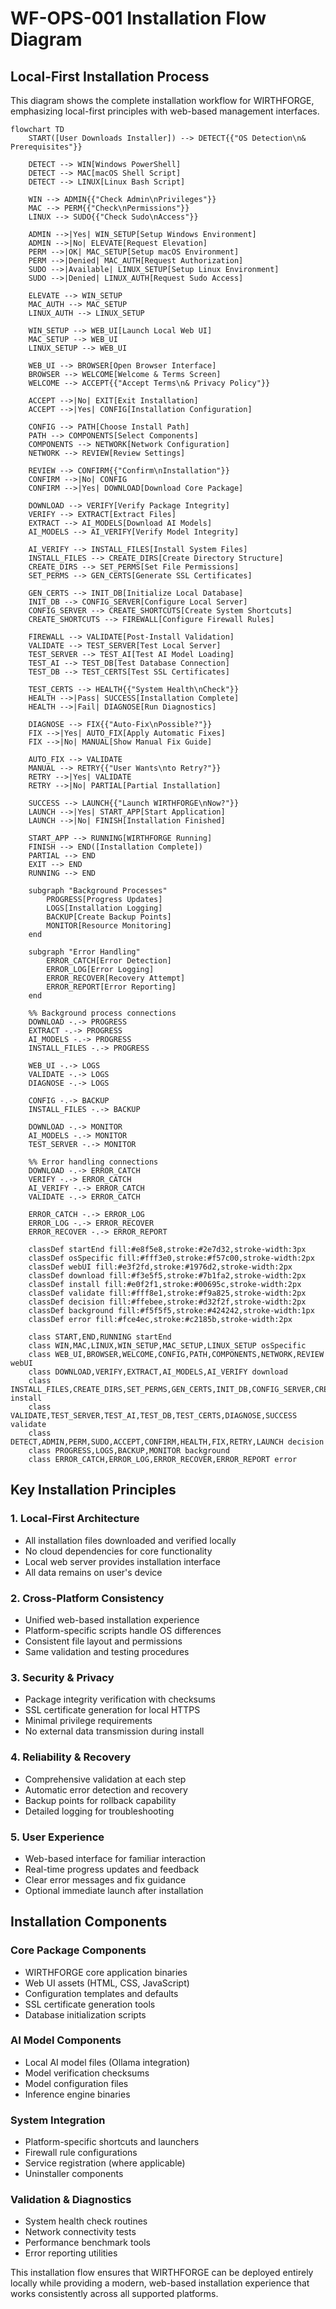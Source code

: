 # WF-OPS-001 Installation Flow Diagram

## Local-First Installation Process
This diagram shows the complete installation workflow for WIRTHFORGE, emphasizing local-first principles with web-based management interfaces.

```mermaid
flowchart TD
    START([User Downloads Installer]) --> DETECT{{"OS Detection\n& Prerequisites"}}
    
    DETECT --> WIN[Windows PowerShell]
    DETECT --> MAC[macOS Shell Script]
    DETECT --> LINUX[Linux Bash Script]
    
    WIN --> ADMIN{{"Check Admin\nPrivileges"}}
    MAC --> PERM{{"Check\nPermissions"}}
    LINUX --> SUDO{{"Check Sudo\nAccess"}}
    
    ADMIN -->|Yes| WIN_SETUP[Setup Windows Environment]
    ADMIN -->|No| ELEVATE[Request Elevation]
    PERM -->|OK| MAC_SETUP[Setup macOS Environment]
    PERM -->|Denied| MAC_AUTH[Request Authorization]
    SUDO -->|Available| LINUX_SETUP[Setup Linux Environment]
    SUDO -->|Denied| LINUX_AUTH[Request Sudo Access]
    
    ELEVATE --> WIN_SETUP
    MAC_AUTH --> MAC_SETUP
    LINUX_AUTH --> LINUX_SETUP
    
    WIN_SETUP --> WEB_UI[Launch Local Web UI]
    MAC_SETUP --> WEB_UI
    LINUX_SETUP --> WEB_UI
    
    WEB_UI --> BROWSER[Open Browser Interface]
    BROWSER --> WELCOME[Welcome & Terms Screen]
    WELCOME --> ACCEPT{{"Accept Terms\n& Privacy Policy"}}
    
    ACCEPT -->|No| EXIT[Exit Installation]
    ACCEPT -->|Yes| CONFIG[Installation Configuration]
    
    CONFIG --> PATH[Choose Install Path]
    PATH --> COMPONENTS[Select Components]
    COMPONENTS --> NETWORK[Network Configuration]
    NETWORK --> REVIEW[Review Settings]
    
    REVIEW --> CONFIRM{{"Confirm\nInstallation"}}
    CONFIRM -->|No| CONFIG
    CONFIRM -->|Yes| DOWNLOAD[Download Core Package]
    
    DOWNLOAD --> VERIFY[Verify Package Integrity]
    VERIFY --> EXTRACT[Extract Files]
    EXTRACT --> AI_MODELS[Download AI Models]
    AI_MODELS --> AI_VERIFY[Verify Model Integrity]
    
    AI_VERIFY --> INSTALL_FILES[Install System Files]
    INSTALL_FILES --> CREATE_DIRS[Create Directory Structure]
    CREATE_DIRS --> SET_PERMS[Set File Permissions]
    SET_PERMS --> GEN_CERTS[Generate SSL Certificates]
    
    GEN_CERTS --> INIT_DB[Initialize Local Database]
    INIT_DB --> CONFIG_SERVER[Configure Local Server]
    CONFIG_SERVER --> CREATE_SHORTCUTS[Create System Shortcuts]
    CREATE_SHORTCUTS --> FIREWALL[Configure Firewall Rules]
    
    FIREWALL --> VALIDATE[Post-Install Validation]
    VALIDATE --> TEST_SERVER[Test Local Server]
    TEST_SERVER --> TEST_AI[Test AI Model Loading]
    TEST_AI --> TEST_DB[Test Database Connection]
    TEST_DB --> TEST_CERTS[Test SSL Certificates]
    
    TEST_CERTS --> HEALTH{{"System Health\nCheck"}}
    HEALTH -->|Pass| SUCCESS[Installation Complete]
    HEALTH -->|Fail| DIAGNOSE[Run Diagnostics]
    
    DIAGNOSE --> FIX{{"Auto-Fix\nPossible?"}}
    FIX -->|Yes| AUTO_FIX[Apply Automatic Fixes]
    FIX -->|No| MANUAL[Show Manual Fix Guide]
    
    AUTO_FIX --> VALIDATE
    MANUAL --> RETRY{{"User Wants\nto Retry?"}}
    RETRY -->|Yes| VALIDATE
    RETRY -->|No| PARTIAL[Partial Installation]
    
    SUCCESS --> LAUNCH{{"Launch WIRTHFORGE\nNow?"}}
    LAUNCH -->|Yes| START_APP[Start Application]
    LAUNCH -->|No| FINISH[Installation Finished]
    
    START_APP --> RUNNING[WIRTHFORGE Running]
    FINISH --> END([Installation Complete])
    PARTIAL --> END
    EXIT --> END
    RUNNING --> END
    
    subgraph "Background Processes"
        PROGRESS[Progress Updates]
        LOGS[Installation Logging]
        BACKUP[Create Backup Points]
        MONITOR[Resource Monitoring]
    end
    
    subgraph "Error Handling"
        ERROR_CATCH[Error Detection]
        ERROR_LOG[Error Logging]
        ERROR_RECOVER[Recovery Attempt]
        ERROR_REPORT[Error Reporting]
    end
    
    %% Background process connections
    DOWNLOAD -.-> PROGRESS
    EXTRACT -.-> PROGRESS
    AI_MODELS -.-> PROGRESS
    INSTALL_FILES -.-> PROGRESS
    
    WEB_UI -.-> LOGS
    VALIDATE -.-> LOGS
    DIAGNOSE -.-> LOGS
    
    CONFIG -.-> BACKUP
    INSTALL_FILES -.-> BACKUP
    
    DOWNLOAD -.-> MONITOR
    AI_MODELS -.-> MONITOR
    TEST_SERVER -.-> MONITOR
    
    %% Error handling connections
    DOWNLOAD -.-> ERROR_CATCH
    VERIFY -.-> ERROR_CATCH
    AI_VERIFY -.-> ERROR_CATCH
    VALIDATE -.-> ERROR_CATCH
    
    ERROR_CATCH -.-> ERROR_LOG
    ERROR_LOG -.-> ERROR_RECOVER
    ERROR_RECOVER -.-> ERROR_REPORT
    
    classDef startEnd fill:#e8f5e8,stroke:#2e7d32,stroke-width:3px
    classDef osSpecific fill:#fff3e0,stroke:#f57c00,stroke-width:2px
    classDef webUI fill:#e3f2fd,stroke:#1976d2,stroke-width:2px
    classDef download fill:#f3e5f5,stroke:#7b1fa2,stroke-width:2px
    classDef install fill:#e0f2f1,stroke:#00695c,stroke-width:2px
    classDef validate fill:#fff8e1,stroke:#f9a825,stroke-width:2px
    classDef decision fill:#ffebee,stroke:#d32f2f,stroke-width:2px
    classDef background fill:#f5f5f5,stroke:#424242,stroke-width:1px
    classDef error fill:#fce4ec,stroke:#c2185b,stroke-width:2px
    
    class START,END,RUNNING startEnd
    class WIN,MAC,LINUX,WIN_SETUP,MAC_SETUP,LINUX_SETUP osSpecific
    class WEB_UI,BROWSER,WELCOME,CONFIG,PATH,COMPONENTS,NETWORK,REVIEW webUI
    class DOWNLOAD,VERIFY,EXTRACT,AI_MODELS,AI_VERIFY download
    class INSTALL_FILES,CREATE_DIRS,SET_PERMS,GEN_CERTS,INIT_DB,CONFIG_SERVER,CREATE_SHORTCUTS,FIREWALL install
    class VALIDATE,TEST_SERVER,TEST_AI,TEST_DB,TEST_CERTS,DIAGNOSE,SUCCESS validate
    class DETECT,ADMIN,PERM,SUDO,ACCEPT,CONFIRM,HEALTH,FIX,RETRY,LAUNCH decision
    class PROGRESS,LOGS,BACKUP,MONITOR background
    class ERROR_CATCH,ERROR_LOG,ERROR_RECOVER,ERROR_REPORT error
```

## Key Installation Principles

### 1. **Local-First Architecture**
- All installation files downloaded and verified locally
- No cloud dependencies for core functionality
- Local web server provides installation interface
- All data remains on user's device

### 2. **Cross-Platform Consistency**
- Unified web-based installation experience
- Platform-specific scripts handle OS differences
- Consistent file layout and permissions
- Same validation and testing procedures

### 3. **Security & Privacy**
- Package integrity verification with checksums
- SSL certificate generation for local HTTPS
- Minimal privilege requirements
- No external data transmission during install

### 4. **Reliability & Recovery**
- Comprehensive validation at each step
- Automatic error detection and recovery
- Backup points for rollback capability
- Detailed logging for troubleshooting

### 5. **User Experience**
- Web-based interface for familiar interaction
- Real-time progress updates and feedback
- Clear error messages and fix guidance
- Optional immediate launch after installation

## Installation Components

### **Core Package Components**
- WIRTHFORGE core application binaries
- Web UI assets (HTML, CSS, JavaScript)
- Configuration templates and defaults
- SSL certificate generation tools
- Database initialization scripts

### **AI Model Components**
- Local AI model files (Ollama integration)
- Model verification checksums
- Model configuration files
- Inference engine binaries

### **System Integration**
- Platform-specific shortcuts and launchers
- Firewall rule configurations
- Service registration (where applicable)
- Uninstaller components

### **Validation & Diagnostics**
- System health check routines
- Network connectivity tests
- Performance benchmark tools
- Error reporting utilities

This installation flow ensures that WIRTHFORGE can be deployed entirely locally while providing a modern, web-based installation experience that works consistently across all supported platforms.
